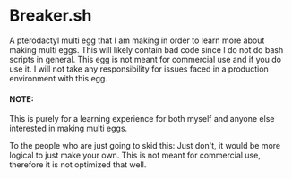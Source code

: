 # Breaker.sh

A pterodactyl multi egg that I am making in order to learn more about making multi eggs.
This will likely contain bad code since I do not do bash scripts in general.
This egg is not meant for commercial use and if you do use it. I will not take any responsibility for issues faced in a production environment with this egg.

#### NOTE:
This is purely for a learning experience for both myself and anyone else interested in making multi eggs.

To the people who are just going to skid this: Just don't, it would be more logical to just make your own. This is not meant for commercial use, therefore it is not optimized that well.